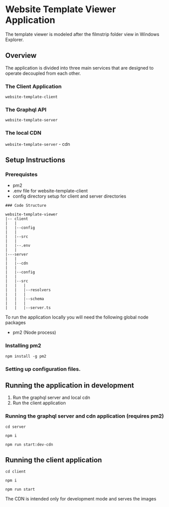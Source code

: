 # Website Template Viewer Application

The template viewer is modeled after the filmstrip folder view in Windows Explorer.  

## Overview

The application is divided into three main services that are designed to operate decoupled from each other. 


### The Client Application

`website-template-client`


### The Graphql API

`website-template-server`

### The local CDN

`website-template-server`  - cdn
## Setup Instructions

### Prerequistes

- pm2
- .env file for website-template-client 
- config directory setup for client and server directories

```
### Code Structure

website-template-viewer
|-- client
|   |
|   |--config
|   |
|   |--src
|   |
|   |--.env
|   |
|---server
|   |
|   |--cdn
|   |
|   |--config
|   |
|   |--src
|   |   |
|   |   |--resolvers
|   |   |
|   |   |--schema
|   |   |
|   |   |--server.ts
```





To run the application locally you will need the following global node packages

- pm2 (Node process)

### Installing pm2

```
npm install -g pm2

```

### Setting up configuration files.



## Running the application in development 

1) Run the graphql server and local cdn
2) Run the client application


### Running the graphql server and cdn application (requires pm2)

```
cd server

npm i

npm run start:dev-cdn
```

## Running the client application

```
cd client

npm i

npm run start

```

The CDN is intended only for development mode and serves the images